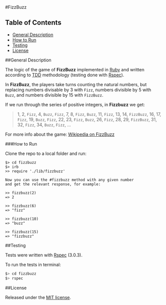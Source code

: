 #FizzBuzz

## Table of Contents

* [General Description](#general-description)
* [How to Run](#how-to-run)
* [Testing](#testing)
* [License](#license)


##General Description

The logic of the game of __FizzBuzz__ implemented in [Ruby](https://www.ruby-lang.org/en/) 
and written according to [TDD](http://en.wikipedia.org/wiki/Test-driven_development) 
methodology (testing done with [Rspec](http://rspec.info/)).

In __FizzBuzz__, the players take turns counting the natural numbers, but replacing 
numbers divisable by 3 with `Fizz`, numbers divisible by 5 with `Buzz`, 
and numbers divisible by 15 with `FizzBuzz`.

If we run through the series of positive integers, in __Fizzbuzz__ we get:

> 1, 2, `Fizz`, 4, `Buzz`, `Fizz`, 7, 8, `Fizz`, `Buzz`, 11, `Fizz`, 13, 14, 
> `FizzBuzz`, 16, 17, `Fizz`, 19, `Buzz`, `Fizz`, 22, 23, `Fizz`, `Buzz`, 26, `Fizz`, 
> 28, 29, `FizzBuzz`, 31, 32, `Fizz`, 34, `Buzz`, `Fizz`, ...

For more info about the game: [Wikipedia on FizzBuzz](http://en.wikipedia.org/wiki/Fizz_buzz)


###How to Run

Clone the repo to a local folder and run:

```
$> cd fizzbuzz
$> irb
>> require './lib/fizzbuzz'

Now you can use the #fizzbuzz method with any given number
and get the relevant response, for example:

>> fizzbuzz(2)
=> 2

>> fizzbuzz(6)
=> "fizz"

>> fizzbuzz(10)
=> "buzz"

>> fizzbuzz(15)
=> "fizzbuzz"

```


##Testing

Tests were written with [Rspec](http://rspec.info/) (3.0.3).

To run the tests in terminal: 

```bash
$> cd fizzbuzz
$> rspec
```


##License

<p>Released under the <a href="http://www.opensource.org/licenses/MIT">MIT license</a>.</p>

